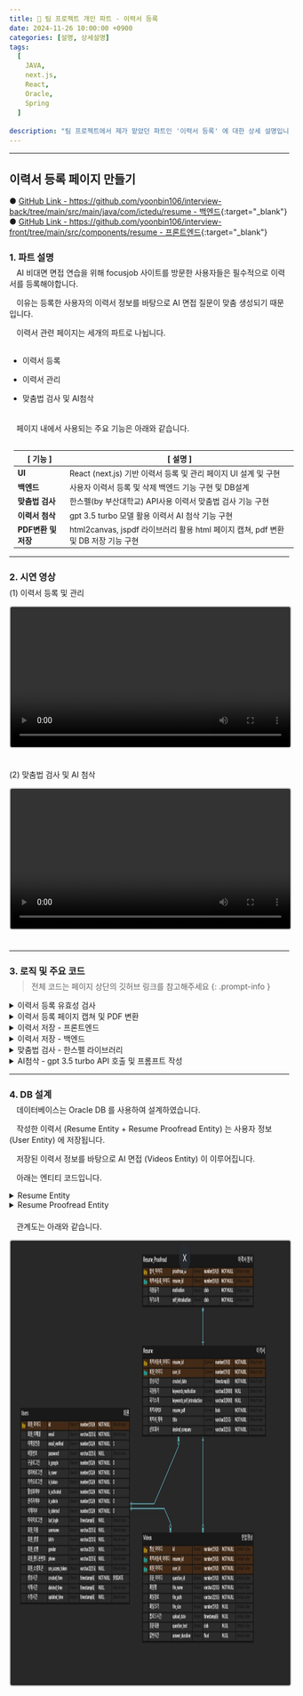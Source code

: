 ```yaml
---
title: 📝 팀 프로젝트 개인 파트 - 이력서 등록
date: 2024-11-26 10:00:00 +0900
categories: [설명, 상세설명]
tags:
  [
    JAVA,
    next.js,
    React,
    Oracle,
    Spring
  ]
  
description: "팀 프로젝트에서 제가 맡았던 파트인 '이력서 등록' 에 대한 상세 설명입니다"
---
```


---


## <span class="centered-title">**이력서 등록 페이지 만들기**</span>

● [GitHub Link - https://github.com/yoonbin106/interview-back/tree/main/src/main/java/com/ictedu/resume - 백엔드](https://github.com/yoonbin106/interview-back/tree/main/src/main/java/com/ictedu/resume){:target="_blank"}
● [GitHub Link - https://github.com/yoonbin106/interview-front/tree/main/src/components/resume - 프론트엔드](https://github.com/yoonbin106/interview-front/tree/main/src/components/resume){:target="_blank"}

### <span class="larger-text" style="display: block; margin-bottom:-10px;">1. **파트 설명**</span>

ㅤAI 비대면 면접 연습을 위해 focusjob 사이트를 방문한 사용자들은 <span class="emphasize">필수적으로 이력서를 등록</span>해야합니다.

ㅤ이유는 등록한 사용자의 <span class="emphasize">이력서 정보를 바탕으로 AI 면접 질문이 맞춤 생성</span>되기 때문입니다.

ㅤ이력서 관련 페이지는 <span class="emphasize">세개의 파트</span>로 나뉩니다.

- <span class="little-title" style="display: block; margin-top:30px;">이력서 등록</span>

- <span class="little-title">이력서 관리</span>

- <span class="little-title" style="display: block;">맞춤법 검사 및 AI첨삭</span>


ㅤ<span style="display: block; margin-bottom:30px;">ㅤ페이지 내에서 사용되는 <span class="emphasize">주요 기능</span>은 아래와 같습니다.</span>

<table style="margin-bottom: 15px; margin-left:8px;">
  <thead>
    <tr>
      <th>[ 기능 ]</th>
      <th>[ 설명 ]</th>
    </tr>
  </thead>
  <tbody>
    <tr>
      <td><strong>UI</strong></td>
      <td>React (next.js) 기반 이력서 등록 및 관리 페이지 UI 설계 및 구현</td>
    </tr>
    <tr>
      <td><strong>백엔드</strong></td>
      <td>사용자 이력서 등록 및 삭제 백엔드 기능 구현 및 DB설계</td>
    </tr>
    <tr>
      <td><strong>맞춤법 검사</strong></td>
      <td>한스펠(by 부산대학교) API사용 이력서 맞춤법 검사 기능 구현</td>
    </tr>
    <tr>
      <td><strong>이력서 첨삭</strong></td>
      <td>gpt 3.5 turbo 모델 활용 이력서 AI 첨삭 기능 구현</td>
    </tr>
    <tr>
      <td><strong>PDF변환 및 저장</strong></td>
      <td>html2canvas, jspdf 라이브러리 활용 html 페이지 캡쳐, pdf 변환 및 DB 저장 기능 구현</td>
    </tr>
  </tbody>
</table>

---

### <span class="larger-text" style="display: block; margin-bottom:-10px;">2. **시연 영상**</span>

<span class="little-title">(1) 이력서 등록 및 관리</span>

<video controls style="width: 100%; max-width: 800px; margin-bottom: 20px; border: 2px solid #cccccc; border-radius: 5px;">
  <source src="{{ '/assets/video/이력서등록시연.mp4' | relative_url }}" type="video/mp4">
</video>

<span class="little-title">(2) 맞춤법 검사 및 AI 첨삭</span>

<video controls style="width: 100%; max-width: 800px; margin-bottom: 20px; border: 2px solid #cccccc; border-radius: 5px;">
  <source src="{{ '/assets/video/AI첨삭시연.mp4' | relative_url }}" type="video/mp4">
</video>

---

### <span class="larger-text" style="display: block; margin-bottom:-10px;">3. **로직 및 주요 코드**</span>

> 전체 코드는 페이지 상단의 깃허브 링크를 참고해주세요
{: .prompt-info }

<details>
<summary class="custom-summary">이력서 등록 유효성 검사</summary>
<div class="info-box">
  <p>아래 코드는 사용자가 작성한 이력서 데이터를 검증하기 위한 로직입니다.</p>
  <p>이력서 제목, 인적사항 (프로필 이미지, 성별, 상세주소), 자기소개, 지원동기, 학력 섹션에 대한 유효성을 점검합니다.</p>
  <p>오류가 있는 경우 사용자가 해당 입력 필드로 바로 이동할 수 있도록 스크롤 동작을 설정합니다.</p>
</div>

<div class = "toggle-content">
<pre class = "code-box">
<button class="copy-button">Copy</button>
<code class = "language-javascript">
  // 1. 이력서 제목 유효성 검사
  if (formData.resume_title.trim() === '') {
    setShowTitleError(true); // 제목이 비어있으면 에러 표시
    if (!hasError) {
      firstErrorField = () => window.scrollTo(0, 0); // 첫 번째 에러 필드로 스크롤 이동
    }
    hasError = true;
  }

  // 2. 인적사항 섹션 유효성 검사

  // 프로필 이미지 확인
  if (!profileImage) {
    setProfileImageError(true); // 프로필 이미지가 없으면 에러 표시
    if (!hasError) {
      firstErrorField = () => sectionsRef.personalInfo.current.scrollIntoView({ behavior: 'smooth' }); // 에러 필드로 스크롤
    }
    hasError = true;
  }

  // 성별 확인
  if (!formData.gender || !['male', 'female', 'other'].includes(formData.gender)) {
    setGenderError(true); // 성별이 유효하지 않으면 에러 표시
    if (!hasError) {
      firstErrorField = () => sectionsRef.personalInfo.current.scrollIntoView({ behavior: 'smooth' });
    }
    hasError = true;
  }

  // 상세주소 확인
  if (specificAddress.trim() === '') {
    setPostcodeError(true); // 상세주소가 비어있으면 에러 표시
    if (!hasError) {
      firstErrorField = () => sectionsRef.address.current.scrollIntoView({ behavior: 'smooth' });
    }
    hasError = true;
  }

  // 3. 자기소개 유효성 검사
  if (selfIntroduction.trim() === '') {
    setShowSelfIntroError(true); // 자기소개가 비어있으면 에러 표시
    if (!hasError) {
      firstErrorField = () => sectionsRef.selfIntroduction.current.scrollIntoView({ behavior: 'smooth' });
    }
    hasError = true;
  }

  // 4. 지원동기 유효성 검사
  if (motivation.trim() === '') {
    setShowMotivationError(true); // 지원동기가 비어있으면 에러 표시
    if (!hasError) {
      firstErrorField = () => sectionsRef.motivation.current.scrollIntoView({ behavior: 'smooth' });
    }
    hasError = true;
  }

  // 5. 학력 섹션 유효성 검사
  const newEducationErrors = educationErrors.map((error) => ({ ...error }));
  educationFields.forEach((field, index) => {
    let fieldHasError = false;

    // 각 교육 항목에 대한 유효성 검사
    if (field.school_name.trim() === '') {
      if (!newEducationErrors[index]) newEducationErrors[index] = {}; // 초기화
      newEducationErrors[index].school_name = true;
      fieldHasError = true;
    }

    if (field.major.trim() === '') {
      if (!newEducationErrors[index]) newEducationErrors[index] = {}; // 초기화
      newEducationErrors[index].major = true;
      fieldHasError = true;
    }

    if (field.start_date === '') {
      if (!newEducationErrors[index]) newEducationErrors[index] = {}; // 초기화
      newEducationErrors[index].start_date = true;
      fieldHasError = true;
    }

    if (field.end_date === '') {
      if (!newEducationErrors[index]) newEducationErrors[index] = {}; // 초기화
      newEducationErrors[index].end_date = true;
      fieldHasError = true;
    }

    if (field.graduation_status === '') {
      if (!newEducationErrors[index]) newEducationErrors[index] = {}; // 초기화
      newEducationErrors[index].graduation_status = true;
      fieldHasError = true;
    }

    // 첫 번째 오류 필드로 스크롤 이동 설정
    if (fieldHasError && !hasError) {
      firstErrorField = () => sectionsRef.education.current.scrollIntoView({ behavior: 'smooth' });
      hasError = true;
    }
  });

  // 학력 오류 상태 업데이트
  setEducationErrors(newEducationErrors);

  // 첫 번째 에러 필드로 스크롤
  if (firstErrorField) {
    firstErrorField();
  }

  // 에러가 있으면 종료
  if (hasError) return;

  // 오류 없으면 면제 사항 확인 및 모달 띄우기
  checkAndSetExemptions();
  setModalContent('작성 내용은 PDF 파일로 저장됩니다<br/>이력서를 저장하시겠습니까?');
  setIsModalOpen(true);
</code>
</pre>
</div>
</details>

<details>
  <summary class="custom-summary">이력서 등록 페이지 캡쳐 및 PDF 변환</summary>
    <div class="info-box">
      <p>아래 코드는 이력서 등록 페이지의 내용을 캡처하고, 이를 PDF 파일로 변환하는 기능을 구현합니다.</p>
      <p>HTML 요소를 캡처하여 이미지로 변환한 후, 이를 PDF로 삽입하고, 여러 페이지에 걸쳐 출력됩니다.</p>
    </div>
  <div class="toggle-content">
    <pre class="code-box">
      <button class="copy-button">Copy</button>
      <code class="language-javascript">
  // 이력서 내용을 캡처하여 PDF로 변환하는 기능을 담은 함수
  const generatePDF = async () => {
    // 페이지의 모든 버튼을 숨김 (PDF 변환 시 버튼을 제외한 내용만 포함)
    const buttons = document.querySelectorAll('button');
    buttons.forEach(button => button.style.display = 'none');
    
    // 'resume-content' ID를 가진 요소를 가져옵니다 (이력서 내용)
    const content = document.getElementById('resume-content');
    
    // html2canvas를 사용하여 이력서 내용의 스크린샷을 캡처
    const canvas = await html2canvas(content, { 
      scale: 2,  // 캡처의 해상도를 2배로 설정
      useCORS: true,  // CORS 문제를 피하기 위해 사용
      scrollX: 0,
      scrollY: 0,
    });
    
    // 캡처한 이미지를 PNG 형식으로 변환
    const imgData = canvas.toDataURL('image/png');
    
    // jsPDF를 사용하여 새로운 PDF 문서를 생성
    const pdf = new jsPDF('p', 'mm', 'a4', true);
    
    const imgWidth = 207;  // 이미지 너비 (A4 용지 기준)
    const pageHeight = 295;  // A4 용지 높이
    const imgHeight = (canvas.height * imgWidth) / canvas.width;  // 이미지 비율에 맞는 높이 계산
    
    let heightLeft = imgHeight;  // 남은 페이지 높이
    let position = 0;  // 이미지가 추가될 위치
    
    // 첫 페이지에 이미지를 추가
    pdf.addImage(imgData, 'PNG', 0, position, imgWidth, imgHeight);
    heightLeft -= pageHeight;  // 남은 높이에서 한 페이지의 높이를 뺌
    
    // 페이지에 이미지가 남아있으면 추가 페이지를 생성하고 이미지를 추가
    while (heightLeft >= 0) {
      position = heightLeft - imgHeight;  // 새로운 페이지에 맞는 위치 계산
      pdf.addPage();  // 새 페이지 추가
      pdf.addImage(imgData, 'PNG', 0, position, imgWidth, imgHeight);  // 새로운 페이지에 이미지 추가
      heightLeft -= pageHeight;
    }
    
    // PDF 문서를 Blob 형식으로 반환
    const pdfBlob = pdf.output('blob');
    
    // 버튼을 다시 표시합니다 (PDF 변환이 끝난 후)
    buttons.forEach(button => button.style.display = '');
    
    return pdfBlob;  // 생성된 PDF Blob 반환
  };
</code>
</pre>
  </div>
</details>


<details>
<summary class="custom-summary">이력서 저장 - 프론트엔드</summary>
<div class="info-box">
    <p>아래 코드는 이력서를 저장하는 프론트엔드 로직입니다.</p>
    <p>사용자가 이력서를 PDF 파일로 저장하고 서버로 업로드하는 과정과 그에 대한 응답 처리를 담당합니다.</p>
</div>
<div class = "toggle-content">
<pre class = "code-box">
<button class="copy-button">Copy</button>
<code class = "language-javascript">
  const confirmAction = async () => {
    // 모달에서 '이력서를 저장하시겠습니까?' 메시지가 보여지면 실행
    if (modalContent === '작성 내용은 PDF 파일로 저장됩니다<br/>이력서를 저장하시겠습니까?') {
        try {
            setLoadingSave(true); // 저장 시작 시 로딩 모달 표시

            // PDF 파일 생성
            const pdfData = await generatePDF();
            const formDataToSend = new FormData();

            // 생성된 PDF 데이터를 FormData에 추가
            formDataToSend.append('file', new Blob([pdfData], { type: 'application/pdf' }), `${formData.resume_title}.pdf`); // 제목을 파일 이름으로 설정
            formDataToSend.append('title', formData.resume_title); // 이력서 제목
            formDataToSend.append('email', formData.email); // 이메일
            formDataToSend.append('desired_company', formData.desired_company); // 희망 기업

            // 이력서 파일 업로드 요청
            const uploadResponse = await axios.post('http://localhost:8080/api/resume/upload', formDataToSend, {
                headers: {
                    'Content-Type': 'multipart/form-data', // 파일 업로드 시 필요한 헤더
                },
            });

            const resumeId = uploadResponse.data.resumeId; // 업로드된 이력서 ID

            // 이력서에 대한 추가 정보(자기소개, 지원동기) 저장
            await axios.post('http://localhost:8080/api/resume/proofread/save', {
                resumeId: resumeId,
                selfIntroduction: selfIntroduction,
                motivation: motivation
            });
            
            // 키워드 업데이트 요청
            const keywordResponse = await axios.post('http://localhost:8080/api/resume/update-keywords', {
                resumeId: resumeId,
                selfIntroduction: selfIntroduction,
                motivation: motivation
            });

            // 모달 닫기 및 확인 모달 열기
            setIsModalOpen(false);
            setIsConfirmationOpen(true);
        } catch (error) {
            console.error('에러 발생:', error); // 에러 발생 시 콘솔에 로그 출력
        } finally {
            setLoadingSave(false); // 로딩 모달 숨기기
        }
    } else {
        // '저장하지 않고 돌아가기' 선택 시 이력서 목록 페이지로 이동
        setIsModalOpen(false);
        router.push('/resume/resumeList');
    }
};
</code>
</pre>
</div>
</details>

<details>
<summary class="custom-summary">이력서 저장 - 백엔드</summary>
<div class="info-box">
    <p>아래 코드는 이력서 관리 로직 서비스입니다.</p>
    <p>사용자가 업로드한 이력서를 데이터베이스에 저장하고, 이력서의 교정 내용과 키워드를 처리하는 작업을 담당합니다.</p>
</div>
<div class = "toggle-content">
<pre class = "code-box">
<button class="copy-button">Copy</button>
<code class = "language-java">
  ResumeService.java

  @Service
  public class ResumeService {

      @Autowired
      private ResumeRepository resumeRepository; // ResumeRepository 주입

      @Autowired
      private ResumeProofreadRepository proofreadRepository; // ResumeProofreadRepository 주입

      @Autowired
      private ExtractKeywordsService extractKeywordsService; // ExtractKeywordsService 주입

      @Autowired
      private UserService userService; // UserService 주입

      @Transactional
      public ResumeEntity saveResume(MultipartFile file, String title, String desiredCompany, User user) throws IOException {
          ResumeEntity resumeEntity = ResumeEntity.builder()
                  .resumePdf(file.getBytes()) // 이력서 PDF 파일 저장
                  .title(title) // 이력서 제목 저장
                  .desiredCompany(desiredCompany) // 입사 희망 기업명 설정
                  .user(user) // 사용자 정보 설정
                  .createdDate(LocalDateTime.now()) // 생성 날짜 설정
                  .build();
          return resumeRepository.save(resumeEntity);  // 저장된 ResumeEntity를 반환
      }

      @Transactional
      public void saveProofread(ResumeEntity resume, String selfIntroduction, String motivation) {
          ResumeProofreadEntity proofreadEntity = ResumeProofreadEntity.builder()
                  .resume(resume) // 이력서와 연결
                  .selfIntroduction(selfIntroduction) // 자기소개 저장
                  .motivation(motivation) // 지원동기 저장
                  .build();
          proofreadRepository.save(proofreadEntity); // 교정 내용 저장
      }

      public List&lt;ResumeEntity&gt; findResumesByUser(User user) {
          return resumeRepository.findByUser(user); // 사용자가 업로드한 이력서 리스트 반환
      }

      public Optional&lt;ResumeEntity&gt; findResumeById(Long resumeId) {
          return resumeRepository.findById(resumeId); // 이력서 ID로 이력서 검색
      }

      @Transactional
      public void deleteResume(Long resumeId) {
          Optional&lt;ResumeEntity&gt; resumeOpt = resumeRepository.findById(resumeId); // 이력서 찾기
          if (resumeOpt.isPresent()) {
              ResumeEntity resume = resumeOpt.get();
              proofreadRepository.deleteByResume(resume); // 해당 이력서의 교정 내용 삭제
              resumeRepository.delete(resume); // 이력서 삭제
          }
      }

      public Optional&lt;ResumeProofreadEntity&gt; getProofreadByResume(ResumeEntity resume) {
          return proofreadRepository.findByResume(resume); // 이력서에 대한 교정 내용 조회
      }

      public Optional&lt;ResumeProofreadEntity&gt; getProofreadByResumeId(Long resumeId) {
          return proofreadRepository.findByResume_ResumeId(resumeId); // 이력서 ID로 교정 내용 조회
      }

      @Transactional
      public void updateKeywords(Long resumeId, String selfIntroduction, String motivation) throws IOException {
          Optional&lt;ResumeEntity&gt; resumeOpt = resumeRepository.findById(resumeId); // 이력서 ID로 이력서 찾기
          if (resumeOpt.isPresent()) {
              ResumeEntity resume = resumeOpt.get();
              
              String[] keywordsSelfIntroduction = extractKeywordsService.extractKeywords(selfIntroduction); // 자기소개에서 키워드 추출
              String[] keywordsMotivation = extractKeywordsService.extractKeywords(motivation); // 지원동기에서 키워드 추출
              
              resume.setKeywordsSelfIntroduction(String.join(&quot;, &quot;, keywordsSelfIntroduction)); // 키워드 자기소개 저장
              resume.setKeywordsMotivation(String.join(&quot;, &quot;, keywordsMotivation)); // 키워드 지원동기 저장
              resumeRepository.save(resume); // 이력서 저장
          }
      }
  }
  </code>
</pre>
<div class="info-box">
    <p>아래 코드는 이력서 관리 로직 컨트롤러입니다.</p>
    <p>사용자가 이력서를 업로드, 조회, 다운로드, 삭제하고 교정된 내용을 저장 및 조회하는 기능을 제공합니다.</p>
    <p>또한, 이력서에 포함된 키워드를 업데이트하는 기능도 포함되어 있습니다.</p>
</div>
<pre class = "code-box">
<button class="copy-button">Copy</button>
<code class = "language-java">
  ResumeController.java

  @RestController
  @RequestMapping(&quot;/api/resume&quot;) // 이 URL 경로로 들어오는 요청을 처리하는 컨트롤러
  @CrossOrigin(origins = &quot;http://localhost:3000&quot;) // CORS 설정: 다른 도메인에서 요청을 허용
  public class ResumeController {

      @Autowired
      private ResumeService resumeService; // 이력서 처리 서비스

      @Autowired
      private UserService userService; // 사용자 서비스
      
      @Autowired
      private ResumeProofreadRepository resumeProofreadRepository; // 이력서 첨삭 데이터 저장소

      @PostMapping(&quot;/upload&quot;) // 이력서 업로드 API
      public ResponseEntity&lt;?&gt; uploadResume(@RequestParam(&quot;email&quot;) String email,
                                            @RequestParam(&quot;file&quot;) MultipartFile file,
                                            @RequestParam(&quot;title&quot;) String title,
                                            @RequestParam(&quot;desired_company&quot;) String desiredCompany) { // 원하는 기업명 추가
          try {
              Optional&lt;User&gt; user = userService.findByEmail(email); // 이메일로 사용자 찾기
              if (user.isPresent()) { // 사용자가 존재하면
                  ResumeEntity savedResume = resumeService.saveResume(file, title, desiredCompany, user.get()); // 이력서 저장
                  return ResponseEntity.ok(Map.of(&quot;message&quot;, &quot;이력서가 성공적으로 업로드되었습니다.&quot;, &quot;resumeId&quot;, savedResume.getResumeId())); // 성공 응답
              } else {
                  return ResponseEntity.status(HttpStatus.NOT_FOUND).body(&quot;사용자를 찾을 수 없습니다.&quot;); // 사용자 없음
              }
          } catch (Exception e) { // 예외 처리
              return ResponseEntity.status(HttpStatus.INTERNAL_SERVER_ERROR).body(&quot;이력서 업로드 중 오류 발생.&quot;);
          }
      }

      @GetMapping(&quot;/user-resumes&quot;) // 사용자의 모든 이력서 조회 API
      public ResponseEntity&lt;?&gt; getUserResumes(@RequestParam(&quot;email&quot;) String email) {
          Optional&lt;User&gt; user = userService.findByEmail(email); // 이메일로 사용자 찾기
          if (user.isPresent()) { // 사용자가 존재하면
              List&lt;ResumeEntity&gt; resumes = resumeService.findResumesByUser(user.get()); // 사용자에 해당하는 이력서 목록 조회
              return ResponseEntity.ok(resumes); // 이력서 목록 반환
          } else {
              return ResponseEntity.status(HttpStatus.NOT_FOUND).body(&quot;사용자를 찾을 수 없습니다.&quot;); // 사용자 없음
          }
      }

      @GetMapping(&quot;/download/{resumeId}&quot;) // 이력서 다운로드 API
      public ResponseEntity&lt;?&gt; downloadResume(@PathVariable Long resumeId) throws UnsupportedEncodingException {
          Optional&lt;ResumeEntity&gt; resume = resumeService.findResumeById(resumeId); // 이력서 ID로 이력서 찾기
          if (resume.isPresent()) { // 이력서가 존재하면
              ResumeEntity resumeEntity = resume.get(); // 이력서 엔티티 가져오기
              String resumeTitle = resumeEntity.getTitle().replaceAll(&quot;[^a-zA-Z0-9가-힣]&quot;, &quot;_&quot;) + &quot;.pdf&quot;;  // 제목에서 특수문자를 _로 대체하고 확장자 추가

              // UTF-8로 인코딩된 파일 이름을 지원하기 위해 filename* 사용
              String encodedFilename = URLEncoder.encode(resumeTitle, StandardCharsets.UTF_8.toString()).replace(&quot;+&quot;, &quot;%20&quot;); // 파일명 인코딩
              
              ResponseEntity.BodyBuilder responseBuilder = ResponseEntity.ok()
                  .header(HttpHeaders.CONTENT_DISPOSITION, &quot;attachment; filename*=UTF-8''&quot; + encodedFilename) // 파일 다운로드 설정
                  .header(HttpHeaders.CONTENT_TYPE, &quot;application/pdf&quot;);  // MIME 타입 설정

              return responseBuilder.body(resumeEntity.getResumePdf()); // PDF 파일 본문 반환
          } else {
              return ResponseEntity.status(HttpStatus.NOT_FOUND).body(&quot;이력서를 찾을 수 없습니다.&quot;); // 이력서 없음
          }
      }

      @DeleteMapping(&quot;/delete/{resumeId}&quot;) // 이력서 삭제 API
      public ResponseEntity&lt;?&gt; deleteResume(@PathVariable Long resumeId) {
          try {
              resumeService.deleteResume(resumeId); // 이력서 삭제
              return ResponseEntity.ok(&quot;이력서가 성공적으로 삭제되었습니다.&quot;); // 성공 응답
          } catch (Exception e) { // 예외 처리
              return ResponseEntity.status(HttpStatus.INTERNAL_SERVER_ERROR).body(&quot;이력서 삭제 중 오류 발생.&quot;); // 오류 발생
          }
      }

      @GetMapping(&quot;/proofread/{resumeId}&quot;) // 이력서 첨삭 정보 조회 API
      public ResponseEntity&lt;?&gt; getProofread(@PathVariable Long resumeId) {
          Optional&lt;ResumeProofreadEntity&gt; proofread = resumeProofreadRepository.findByResume_ResumeId(resumeId); // 첨삭 정보 조회
          if (proofread.isPresent()) { // 첨삭 정보가 있으면
              Map&lt;String, String&gt; response = new HashMap&lt;&gt;();
              response.put(&quot;selfIntroduction&quot;, proofread.get().getSelfIntroduction()); // 자기소개 첨삭 내용
              response.put(&quot;motivation&quot;, proofread.get().getMotivation()); // 동기 첨삭 내용
              return ResponseEntity.ok(response); // 첨삭 내용 반환
          } else {
              return ResponseEntity.status(HttpStatus.NOT_FOUND).body(&quot;첨삭 정보를 찾을 수 없습니다.&quot;); // 첨삭 정보 없음
          }
      }

      @PostMapping(&quot;/proofread/save&quot;) // 첨삭 정보 저장 API
      public ResponseEntity&lt;?&gt; saveProofread(@RequestBody Map&lt;String, Object&gt; requestData) {
          Long resumeId = Long.parseLong(requestData.get(&quot;resumeId&quot;).toString()); // 이력서 ID
          String selfIntroduction = (String) requestData.get(&quot;selfIntroduction&quot;); // 자기소개 첨삭 내용
          String motivation = (String) requestData.get(&quot;motivation&quot;); // 동기 첨삭 내용

          Optional&lt;ResumeEntity&gt; resume = resumeService.findResumeById(resumeId); // 이력서 조회
          if (resume.isPresent()) { // 이력서가 존재하면
              resumeService.saveProofread(resume.get(), selfIntroduction, motivation); // 첨삭 내용 저장
              return ResponseEntity.ok(&quot;AI 첨삭 정보가 성공적으로 저장되었습니다.&quot;); // 성공 응답
          } else {
              return ResponseEntity.status(HttpStatus.NOT_FOUND).body(&quot;이력서를 찾을 수 없습니다.&quot;); // 이력서 없음
          }
      }
      
      @PostMapping(&quot;/update-keywords&quot;) // 키워드 업데이트 API
      public ResponseEntity&lt;?&gt; updateKeywords(@RequestBody Map&lt;String, Object&gt; requestData) {
          Long resumeId = Long.parseLong(requestData.get(&quot;resumeId&quot;).toString()); // 이력서 ID
          String selfIntroduction = (String) requestData.get(&quot;selfIntroduction&quot;); // 자기소개
          String motivation = (String) requestData.get(&quot;motivation&quot;); // 동기

          try {
              resumeService.updateKeywords(resumeId, selfIntroduction, motivation); // 키워드 업데이트
              return ResponseEntity.ok(&quot;키워드가 성공적으로 업데이트되었습니다.&quot;); // 성공 응답
          } catch (IOException e) { // 예외 처리
              return ResponseEntity.status(HttpStatus.INTERNAL_SERVER_ERROR).body(&quot;키워드 업데이트 중 오류 발생.&quot;); // 오류 발생
          }
      }
  }
</code>

</pre>
</div>
</details>

<details>
<summary class="custom-summary">맞춤법 검사 - 한스펠 라이브러리</summary>
<div class="info-box">
  <p>아래 코드는 express 서버를 사용하여 한국어 맞춤법 검사 기능을 제공하는 API입니다.</p>
  <p>CORS 설정을 통해 다른 도메인에서의 요청을 허용하고, POST 요청으로 받은 문장을 hanspell 모듈을 사용해 맞춤법을 검사합니다.</p>
  <p>서버는 포트 3001에서 실행되며, 클라이언트가 맞춤법 검사를 요청하면 결과를 JSON 형식으로 반환합니다.</p>
  <p>오류가 발생할 경우 500 상태 코드와 함께 오류 메시지가 전송됩니다.</p>
</div>
<div class = "toggle-content">
<pre class = "code-box">
<button class="copy-button">Copy</button>
<code class = "language-javascript">
  // hanspellsever.js

  // express 모듈
  const express = require(&#39;express&#39;);
  // hanspell 모듈
  const hanspell = require(&#39;hanspell&#39;);
  // body-parser 모듈 - 요청 본문을 파싱하는 데 사용
  const bodyParser = require(&#39;body-parser&#39;);
  // cors 모듈 - CORS 설정을 위해 사용
  const cors = require(&#39;cors&#39;);  

  // express 애플리케이션 객체를 생성
  const app = express();

  // CORS 설정
  app.use(cors({
    origin: &#39;http://localhost:3000&#39;, // 요청을 허용할 출처 설정
    methods: [&#39;GET&#39;, &#39;POST&#39;, &#39;PUT&#39;, &#39;DELETE&#39;, &#39;OPTIONS&#39;], // 허용할 HTTP 메서드 설정
    allowedHeaders: [&#39;Content-Type&#39;, &#39;Authorization&#39;], // 허용할 요청 헤더 설정
  }));

  // 모든 경로에 대해 OPTIONS 메서드를 처리하도록 설정
  app.options(&#39;*&#39;, cors());

  // 요청 본문을 JSON 형식으로 파싱하도록 설정
  app.use(bodyParser.json());

  // 맞춤법 검사 API 엔드포인트
  app.post(&#39;/check-spelling&#39;, (req, res) =&gt; {
    const sentence = req.body.sentence; // 클라이언트에서 받은 문장

    let isResponseSent = false; // 응답이 이미 전송되었는지 추적하는 변수

    // hanspell 모듈을 사용하여 맞춤법 검사
    hanspell.spellCheckByDAUM(
      sentence, // 클라이언트에서 받은 문장
      6000, // 요청 시간 초과 시간 (밀리초)
      (result) =&gt; {
        if (!isResponseSent) {
          isResponseSent = true; // 응답을 보냈음을 표시
          res.json(result); // 맞춤법 검사 결과를 JSON 형식으로 응답
        }
      },
      (err) =&gt; {
        if (!isResponseSent) {
          isResponseSent = true; // 응답을 보냈음을 표시
          res.status(500).send(&#39;Spelling check error&#39;); // 오류 발생 시 500 상태 코드와 함께 오류 메시지 응답
        }
      }
    );
  });

  // 서버가 실행될 포트 설정
  const PORT = 3001;
  // 서버를 지정된 포트에서 실행
  app.listen(PORT, () =&gt; {
    console.log(`Server running on port ${PORT}`); // 서버 실행 확인 메시지
  });
</code>
</pre>
<div class="info-box">
  <p>아래 코드는 우측 사이드바에서 맞춤법 검사 결과를 보여주는 기능을 구현한 부분입니다.</p>
  <p>맞춤법 검사 결과는 'proofreadResult' 배열을 통해 표시됩니다.</p>
  <p>배열에 데이터가 있으면 각 항목을 리스트 형식으로 보여줍니다.</p>
  <p> 검사 결과가 없을 경우 "맞춤법 검사 결과가 없습니다."라는 메시지가 출력됩니다.</p>
</div>
<pre class = "code-box">
<button class="copy-button">Copy</button>
<code class="language-javascript">
  결과화면 (우측 사이드바)

  {isProofreadSidebarOpen &amp;&amp; (  // isProofreadSidebarOpen이 true일 경우에만 사이드바가 열리도록 조건 처리
    &lt;div className={`$ {proofreadStyles.proofreadSidebar} $ {isProofreadSidebarOpen ? proofreadStyles.open : &#39;&#39;} $ {isSidebarCollapsed ? proofreadStyles.collapsed : &#39;&#39;}`}&gt; 
      &lt;div className={proofreadStyles.sidebarHeader}&gt;  // 사이드바의 헤더 부분
        &lt;h3 style={{ borderBottom: &#39;2px solid black&#39;, paddingBottom: &#39;5px&#39; }}&gt;맞춤법 검사 결과&lt;/h3&gt;  // "맞춤법 검사 결과" 제목
        &lt;div className={proofreadStyles.sidebarIcons}&gt;  // 사이드바에 있는 아이콘 영역
          {isSidebarCollapsed ? (  // 사이드바가 접혀 있으면 아래 화살표 아이콘을 표시
            &lt;KeyboardArrowDownIcon onClick={toggleSidebarHeight} style={{ cursor: &#39;pointer&#39;, marginRight:&#39;65px&#39;, marginTop:&#39;10px&#39; }} /&gt; 
          ) : (  // 사이드바가 펼쳐져 있으면 위 화살표 아이콘을 표시
            &lt;KeyboardArrowUpIcon onClick={toggleSidebarHeight} style={{ cursor: &#39;pointer&#39;, marginRight:&#39;65px&#39;, marginTop:&#39;10px&#39; }} /&gt; 
          )} 
          &lt;button className={proofreadStyles.closeButton} onClick={closeProofreadSidebar}&gt;  // 사이드바 닫기 버튼
            &lt;CloseIcon style={{ marginTop:&#39;5px&#39; }} /&gt;  // 닫기 아이콘
          &lt;/button&gt; 
        &lt;/div&gt; 
      &lt;/div&gt; 
      &lt;div className={proofreadStyles.sidebarContent}&gt;  // 사이드바의 내용 부분
        {proofreadResult.length &gt; 0 ? (  // 검사 결과가 있을 경우
          &lt;ul&gt; 
            {proofreadResult.map((item, index) =&gt; (  // 맞춤법 검사 결과 리스트를 순회하여 출력
              &lt;li key={index} className={proofreadStyles.resultItem}&gt;  // 각 항목에 대한 리스트 아이템
                &lt;p&gt;&lt;strong&gt;잘못된 표현 :&lt;/strong&gt; {item.token}&lt;/p&gt;  // 잘못된 표현을 표시
                &lt;p&gt;&lt;strong&gt;수정 제안 :&lt;/strong&gt; {item.suggestions.join(&#39;, &#39;)}&lt;/p&gt;  // 수정 제안들을 쉼표로 구분하여 표시
                &lt;p&gt;&lt;strong&gt;수정 이유 :&lt;/strong&gt; {item.info}&lt;/p&gt;  // 수정 이유를 표시
              &lt;/li&gt; 
            ))} 
          &lt;/ul&gt; 
        ) : (  // 검사 결과가 없을 경우
          &lt;p&gt;맞춤법 검사 결과가 없습니다.&lt;/p&gt;  // 결과가 없음을 표시
        )} 
      &lt;/div&gt; 
    &lt;/div&gt; 
  )}
</code>

</pre>
</div>
</details>

<details>
<summary class="custom-summary">AI첨삭 - gpt 3.5 turbo API 호출 및 프롬프트 작성</summary>
<div class="info-box">
  <p>아래 코드는 클라이언트에서 전송한 텍스트를 받아 GPT에 텍스트 첨삭을 요청하고, 결과를 반환하는 RESTful API 컨트롤러입니다.</p>
  <p>" / api / chatgpt - self " 로 POST 요청이 들어오면, 해당 텍스트를 " ProofreadSelfService " 로 전달하여 검사 결과를 받아옵니다.</p>
</div>
<div class = "toggle-content">
<pre class = "code-box">
<button class="copy-button">Copy</button>
<code class = "language-java">
  ProofreadSelfController.java

  @RestController  // RESTful 웹 서비스 컨트롤러
  public class ProofreadSelfController {

      private final ProofreadSelfService proofreadService;  // ProofreadSelfService 객체를 주입받아 사용할 변수

      // 생성자 주입을 통해 ProofreadSelfService를 받아옴
      public ProofreadSelfController(ProofreadSelfService proofreadService) {
          this.proofreadService = proofreadService;  // proofreadService를 해당 클래스의 멤버 변수에 할당
      }

      // 클라이언트에서 /api/chatgpt-self로 POST 요청을 보내면 호출되는 메서드
      @PostMapping(&#34;/api/chatgpt-self&#34;)
      public String getChatGPTResponse(@RequestBody Map&lt;String, String&gt; requestData) {  // 요청 데이터는 Map 형태로 받아옴
          try {
              String text = requestData.get(&#34;text&#34;);  // 요청에서 'text' 값을 추출
              return proofreadService.getChatGPTResponse(text);  // proofreadService의 메서드를 호출하여 ChatGPT 응답을 받음
          } catch (IOException e) {  // IO 예외 발생 시 처리
              e.printStackTrace();  // 예외 메시지를 콘솔에 출력
              return &#34;Error occurred while processing your request: &#34; + e.getMessage();  // 에러 메시지 반환
          } catch (Exception e) {  // 그 외 모든 예외 처리
              e.printStackTrace();  // 예외 메시지를 콘솔에 출력
              return &#34;An unexpected error occurred: &#34; + e.getMessage();  // 일반적인 에러 메시지 반환
          }
      }
  }
</code>
</pre>
<div class="info-box">
    <p>아래 코드는 OpenAI GPT-3.5 모델을 사용하여 사용자가 작성한 자기소개서를 첨삭하는 서비스입니다.</p>
    <p>API 키와 URL을 설정하고, OkHttp를 사용해 API 호출을 통해 자기소개서를 분석합니다.</p>
    <p>비격식적인 문체를 격식 있는 문체로 수정하고, 명확성과 간결성을 높이는 수정 작업을 진행합니다.</p>
    <p>수정된 텍스트와 그 이유를 사용자에게 보여주는 방식으로 동작합니다.</p>
</div>
<pre class = "code-box">
<button class="copy-button">Copy</button>
<code class = "language-java">
  @Service
  public class ProofreadSelfService {
      // API 키를 프로퍼티 파일에서 가져옵니다
      @Value(&#34;${proofread.api-key}&#34;)
      private String apiKey;

      // API URL 설정
      private static final String API_URL = &#34;https://api.openai.com/v1/chat/completions&#34;;

      // ObjectMapper 객체 생성 (JSON 처리용)
      private final ObjectMapper objectMapper = new ObjectMapper();

      // ChatGPT API로 요청을 보내고 응답을 받는 메소드
      public String getChatGPTResponse(String text) throws IOException {
          // OkHttpClient를 설정하여 API 호출을 위한 클라이언트를 생성
          OkHttpClient client = new OkHttpClient.Builder()
              .connectTimeout(120, TimeUnit.SECONDS)
              .writeTimeout(120, TimeUnit.SECONDS)
              .readTimeout(120, TimeUnit.SECONDS)
              .build();

          // 프롬프트 생성: 사용자가 작성한 자기소개를 분석하고 첨삭을 요청하는 텍스트
          StringBuilder promptBuilder = new StringBuilder();
          promptBuilder.append(&#34;우리는 웹페이지의 이용자가 이력서의 &#39;자기소개&#39; 파트에 작성한 텍스트를 기반으로 자기소개 첨삭을 할거야.&#34;);
          promptBuilder.append(&#34;이용자는 아직 회사에 입사하지 않은 상태고, 회사 입사를 위한 이력서의 자기소개란에 자기소개를 적고있는 상황이야.&#34;);
          promptBuilder.append(&#34;회사 입사를 위한 공식적인 자기소개서 작성이니까 이용자는 공식적이고 격식있는 문체로 텍스트를 작성하겠지.&#34;);
          promptBuilder.append(&#34;우리는 이 텍스트를 사용자에게 받아서 분석한 뒤 AI첨삭을 해주는 역할을 하는거야.&#34;);
          promptBuilder.append(&#34;이용자에게 첨삭 결과를 보여줄 때는 반드시 존댓말을 사용하고 일정한 어투를 유지해야 해.&#34;);
          promptBuilder.append(&#34;텍스트를 읽고 자기소개 첨삭을 해주는 기준을 알려줄게. 그에 맞게 너가 메시지를 표시해주면 돼.&#34;);
          promptBuilder.append(&#34;첫번째 기준은 이용자가 작성한 텍스트가 공식적인 이력서 작성에 맞지 않는 문체인 경우야.&#34;);
          promptBuilder.append(&#34;비격식적인 표현이나 구어체를 사용하는 경우 수정을 해줘. 사용자가 자신을 표현할 때는 &#39;나&#39;, &#39;내가&#39;라고 적었을경우 &#39;저&#39;, &#39;제가&#39;로 수정해줘.&#34;);
          promptBuilder.append(&#34;두번째 기준은 명료성과 간결성이야. 비슷한 단어나 문장이 계속 사용되거나 문장이 완전하게 끝나지 않은 문장이 있는지 파악해주고 있다면 문장을 간결하고 명확하게 끝나게 수정해주면 돼.&#34;);
          promptBuilder.append(&#34;문장이 완전하게 끝나지 않은 문장의 예시로는 &#39;은,는,이,가&#39; 등으로 문장이 불완전하게 끝나는 경우가 있겠지. 또한 명사로 문장이 끝나버리는 경우에도 완전한 문장으로 수정해줘.&#34;);
          promptBuilder.append(&#34;위의 기준들에 따라 사용자의 텍스트를 수정하여 첨삭 결과 메시지를 띄울 때, &#39;▶ 첨삭 결과는 다음과 같습니다.&#34;로 제목을 보여주고 밑에 수정 결과 메시지를 띄워줘.&#34;);
          promptBuilder.append(&#34;반드시 수정이 완료된 사용자의 텍스트 전체 문장을 한 번에 보내줘.&#34;);
          promptBuilder.append(&#34;또한 사용자의 텍스트를 수정할 때는 요약을 하거나 글의 흐름을 바꾸면 안돼.&#34;);
          promptBuilder.append(&#34;원래의 문장 구조를 유지하되, 위의 기준에 맞지 않는 부분만 수정하는 식으로 해야 해.&#34;);

          promptBuilder.append(&#34;수정된 텍스트 전체 문장을 보냈다면, 다시 두 줄 띄우고 &#39;▶ 수정 부분은 다음과 같습니다.&#34;로 제목을 보여주고 밑에 수정 이유 메세지를 보여줘.&#34;);
          promptBuilder.append(&#34;수정 이유를 보여줄때는 - 하이푼으로 틀을 시작하고 &#39;수정이유&#39; : &#39;수정 전 문장&#39; → &#39;수정 후 문장&#39; 이런 형식이 하나의 틀이라고 생각하면돼. 하나의 틀에는 하나의 반드시 하나의 하이푼만 들어가야해. 따라서 반드시 &#39;수정이유&#39; 앞에만 하이푼이 붙어야겠지. &#34;);
          
          promptBuilder.append(&#34;위의 틀에서 &#39;수정 이유&#39; 에는 너가 수정을 한 이유가 들어가야하고 &#39;수정 전 문장&#39;에는 수정을 거치기 전 사용자의 텍스트 원본만 들어가야해. &#39;수정 후 문장&#39;은 너가 수정을 완료한 문장만 들어가야해.&#34;);
          promptBuilder.append(&#34;수정이유 틀인 &#39;수정 전 문장&#39; 과 &#39;수정 후 문장&#39; 이 텍스트는 포함시키지 마. 이건 내가 너에게 알려주는 틀일뿐이야. 저 틀안에 내가 요청한 문장만 사용자에게 보여주면돼. &#34;);
          promptBuilder.append(&#34;너가 이해하기 쉽게 수정이유 예시를 보여주자면 다음과같아. &#34;);
          promptBuilder.append(&#34; - 수정이유 : 문체가 비격식적인 표현을 포함하고 있어 격식 있는 문체로 수정했습니다.\r\n&#34;);
          promptBuilder.append(&#34;&#39;대학교에서 여러 가지 프로젝트를 진행했습니더.&#34; → &#34;&#39;대학교에서 여러 가지 프로젝트를 진행했습니다.&#34;&#34;);
          promptBuilder.append(&#34;위의 예시를 참고해서 같은 틀과 형식으로 수정이유를 보여주면돼.&#34;);
          promptBuilder.append(&#34;&lt;필수&gt;&#34;);
          promptBuilder.append(&#34;위에서 언급한 내용들을 모두 반드시 지켜야 해.&#34;);
          promptBuilder.append(&#34;그리고 너는 첨삭 결과 외에는 아무것도 표시하면 안 돼.&#34;);
          promptBuilder.append(&#34;너가 수정한 부분들은 하나도 빠뜨리지 않고 반드시 모두 수정이유 메시지로 사용자에게 보여줘야해.&#34;);
          promptBuilder.append(&#34;내가 너에게 주는 지시 사항이나, 너가 나한테 대답하는 내용은 절대로 첨삭 결과에 포함되면 안 돼.&#34;);
          promptBuilder.append(&#34;결과에는 오직 첨삭 메시지와 관련된 내용만 포함시키고, 그 외의 불필요한 텍스트나 내용은 절대로 포함시키지 마.&#34;);
          promptBuilder.append(&#34;사용자에게는 오직 첨삭 결과와 수정 이유만 보여줘야 해.&#34;);
          promptBuilder.append(&#34;자 그럼 아래 텍스트를 읽고 위의 지시사항에 맞게 첨삭 결과를 출력해줘.&#34;);
          promptBuilder.append(text);
          promptBuilder.append(&#34;텍스트를 분석할때는 반드시 원본 그대로 분석을 한 뒤 첨삭을 진행해야해.&#34;);

          String prompt = promptBuilder.toString();

          // JSON 요청 본문 생성
          Map&lt;String, Object&gt; jsonBody = new HashMap&lt;&gt;();
          jsonBody.put(&#34;model&#34;, &#34;gpt-3.5-turbo&#34;);

          Map&lt;String, String&gt; message = new HashMap&lt;&gt;();
          message.put(&#34;role&#34;, &#34;user&#34;);
          message.put(&#34;content&#34;, prompt);

          jsonBody.put(&#34;messages&#34;, new Object[] { message });

          MediaType mediaType = MediaType.parse(&#34;application/json&#34;);
          RequestBody body = RequestBody.create(objectMapper.writeValueAsString(jsonBody), mediaType);

          // API 호출
          Request request = new Request.Builder()
              .url(API_URL)
              .addHeader(&#34;Authorization&#34;, &#34;Bearer &#34; + apiKey)
              .post(body)
              .build();

          Response response = client.newCall(request).execute();
          if (response.isSuccessful()) {
              // 응답 받은 JSON에서 결과 텍스트 추출
              String responseBody = response.body().string();
              JsonNode root = objectMapper.readTree(responseBody);
              JsonNode choices = root.path(&#34;choices&#34;);
              JsonNode messageNode = choices.get(0).path(&#34;message&#34;);
              return messageNode.path(&#34;content&#34;).asText();
          } else {
              throw new IOException(&#34;Failed to get response from API&#34;);
          }
      }
  }

</code>
</pre>
</div>
</details>

---

### <span class="larger-text" style="display: block; margin-bottom:-10px;">4. **DB 설계**</span>

ㅤ데이터베이스는 <span class="emphasize">Oracle DB</span> 를 사용하여 설계하였습니다.

ㅤ작성한 이력서 (Resume Entity + Resume Proofread Entity) 는 사용자 정보 (User Entity) 에 저장됩니다.
  
ㅤ저장된 이력서 정보를 바탕으로 AI 면접 (Videos Entity) 이 이루어집니다.

ㅤ아래는 엔티티 코드입니다.

<details>
<summary class="custom-summary">Resume Entity</summary>
<div class="info-box">
    <p>ResumeEntity 클래스는 이력서를 저장하기 위한 JPA 엔티티입니다.</p>
    <p>User와 다대일(@ManyToOne) 관계를 맺고 있으며, LAZY 로딩을 사용해 필요 시 데이터베이스에서 User 정보를 가져옵니다.</p>
</div>
<div class = "toggle-content">
<pre class = "code-box">
<button class="copy-button">Copy</button>
<code class = "language-java">
  @Data // Lombok 어노테이션 - Getter, Setter, equals, hashCode, toString 메서드 자동 생성
  @Entity // JPA 어노테이션 - 데이터베이스 테이블과 매핑
  @Builder // Lombok 어노테이션 - 빌더 패턴 사용해 객체 생성
  @NoArgsConstructor // Lombok 어노테이션 - 파라미터가 없는 기본 생성자 생성
  @AllArgsConstructor // Lombok 어노테이션 - 모든 필드를 파라미터로 받는 생성자 생성
  @Table(name = "resume") // JPA 어노테이션 - 매핑되는 데이터베이스 테이블 이름 지정

  public class ResumeEntity {
    @ManyToOne(fetch = FetchType.LAZY) // ResumeEntity - User가 다대일 관계 - 지연 로딩(FetchType.LAZY) 설정으로 필요할 때만 User 데이터 로드
    @JoinColumn(name = "user_id", nullable = false) // user_id 컬럼이 User 테이블의 기본 키와 조인
    private User user; // 이력서를 작성한 사용자 정보
    
      @Id // 기본 키
      @SequenceGenerator(name = "resume_seq", sequenceName = "resume_seq", allocationSize = 1, initialValue = 1) // 시퀀스 통해 기본 키 생성. allocationSize는 증가 값, initialValue는 초기 값
      @GeneratedValue(strategy = GenerationType.SEQUENCE, generator = "resume_seq") // 기본 키 값을 시퀀스 통해 자동 생성
      @Column(name = "resume_id") // 데이터베이스의 resume_id 컬럼에 매핑
      private Long resumeId; // 이력서 고유 ID

      @Lob // 대용량 바이너리 데이터 저장
      @Column(name = "resume_pdf", nullable = false)
      private byte[] resumePdf; // 이력서 PDF 파일 데이터
      
      @Column(name = "created_date", nullable = false)
      private LocalDateTime createdDate; // 이력서 생성 날짜 및 시간
      
      @Column(name = "title", nullable = false)
      private String title; // 이력서 제목
      
      @Column(name = "keywords_self_introduction", length = 2000)
      private String keywordsSelfIntroduction; // 자기소개 키워드
      

      @Column(name = "keywords_motivation", length = 2000)
      private String keywordsMotivation; // 지원 동기 키워드
      
      @Column(name = "desired_company")
      private String desiredCompany; // 지원자가 희망하는 회사명
  }
</code>
</pre>
</div>
</details>

<details style="margin-bottom:20px;">
<summary class="custom-summary">Resume Proofread Entity</summary>
<div class="info-box">
    <p>ResumeProofreadEntity 클래스는 데이터베이스 테이블 resume_proofread와 매핑되는 JPA 엔티티입니다.</p>
    <p>이력서 첨삭 내용을 저장하며 자기소개서 첨삭, 지원동기 첨삭 정보를 포함합니다.</p>
</div>
<div class = "toggle-content">
<pre class = "code-box">
<button class="copy-button">Copy</button>
<code class = "language-java">
  @Data // Lombok 어노테이션 - Getter, Setter, equals, hashCode, toString 메서드 자동 생성
  @Entity // JPA 어노테이션 - 데이터베이스 테이블과 매핑
  @Builder // Lombok 어노테이션 - 빌더 패턴 사용해 객체 생성
  @NoArgsConstructor // Lombok 어노테이션 - 파라미터가 없는 기본 생성자 생성
  @AllArgsConstructor // Lombok 어노테이션 - 모든 필드를 파라미터로 받는 생성자 생성
  @Table(name = "resume_proofread") // JPA 어노테이션 - 매핑되는 데이터베이스 테이블 이름 지정

  public class ResumeProofreadEntity {

      @Id
      @SequenceGenerator(
          name = "proofread_seq",
          sequenceName = "proofread_seq",
          allocationSize = 1,
          initialValue = 1
      )
      @GeneratedValue(strategy = GenerationType.SEQUENCE, generator = "proofread_seq")
      @Column(name = "proofread_id")
      private Long proofreadId; // 검토 고유 ID

      @ManyToOne(fetch = FetchType.LAZY) // JPA 어노테이션: `ResumeEntity`와 다대일 관계 설정, 지연 로딩(FetchType.LAZY) 사용
      @JoinColumn(name = "resume_id", nullable = false) // 데이터베이스의 `resume_id` 컬럼과 매핑. `ResumeEntity`의 기본 키와 조인
      private ResumeEntity resume; // 검토 대상 이력서

      @Lob // JPA 어노테이션: 대용량 데이터(텍스트)를 저장하기 위해 사용
      @Column(name = "self_introduction", nullable = false)
      private String selfIntroduction; // 자기소개서 검토 내용

      @Lob // 대용량 데이터(텍스트)를 저장하기 위한 어노테이션
      @Column(name = "motivation", nullable = false)
      private String motivation; // 지원 동기 검토 내용
  }
</code>
</pre>
</div>
</details>


ㅤ관계도는 아래와 같습니다.

<img src="assets/img/favicons/다이어그램.png" style="border: 2px solid #cccccc; border-radius: 5px;" width="800px" height="800px" />
